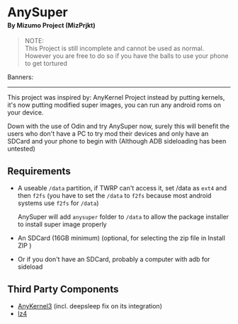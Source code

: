# AnySuper

<h4 style="margin-top: -3%">By Mizumo Project (MizPrjkt)</h4>

> NOTE:<br> This Project is still incomplete and cannot be used as normal. However you are free to do so if you have the balls to use your phone to get tortured 


Banners:


---

This project was inspired by: AnyKernel Project instead by putting kernels, it's now putting modified super images, you can run any android roms on your device.

Down with the use of Odin and try AnySuper now, surely this will benefit the users who don't have a PC to try mod their devices and only have an SDCard and your phone to begin with (Although ADB sideloading has been untested)

## Requirements

- A useable `/data` partition, if TWRP can't access it, set /data as `ext4` and then `f2fs` (you have to set the `/data` to `f2fs` because most android systems use `f2fs` for `/data`)

    AnySuper will add `anysuper` folder to `/data` to allow the package installer to install super image properly

- An SDCard (16GB minimum) (optional, for selecting the zip file in Install ZIP )

- Or if you don't have an SDCard, probably a computer with adb for sideload

## Third Party Components

- [AnyKernel3](https://github.com/osm0sis/AnyKernel3) (incl. deepsleep fix on its integration)
- [lz4](https://github.com/lz4/lz4)


